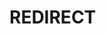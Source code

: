 <head>
  <meta http-equiv='refresh' content='0; URL=https://www.youtube.com'>
</head>
<h1>REDIRECT</h1>
